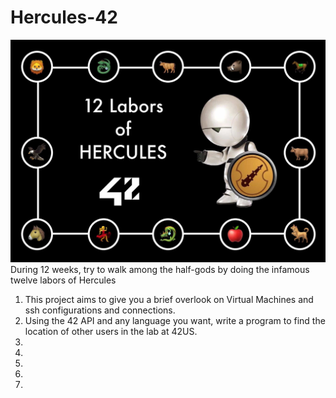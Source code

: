 # Hercules-42
![Hercules-42](https://github.com/bgoncharov/Hercules-42/blob/master/Hercules.jpg)
During 12 weeks, try to walk among the half-gods by doing the infamous twelve labors of Hercules

1. This project aims to give you a brief overlook on Virtual Machines and ssh configurations and connections.
2. Using the 42 API and any language you want, write a program to find the location of other users in the lab at 42US.
3.
4.
5.
6.
7.
